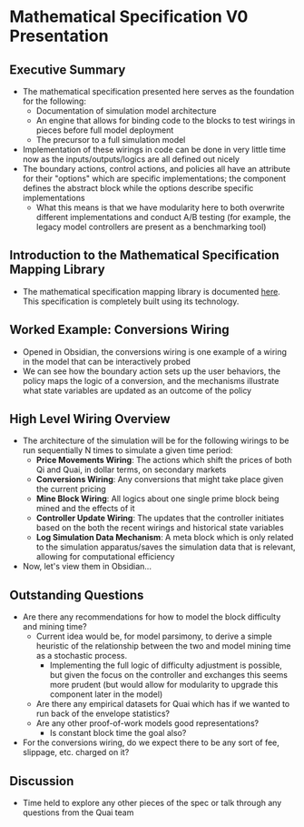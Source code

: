 # Mathematical Specification V0 Presentation

## Executive Summary

- The mathematical specification presented here serves as the foundation for the following:
    - Documentation of simulation model architecture
    - An engine that allows for binding code to the blocks to test wirings in pieces before full model deployment
    - The precursor to a full simulation model
- Implementation of these wirings in code can be done in very little time now as the inputs/outputs/logics are all defined out nicely
- The boundary actions, control actions, and policies all have an attribute for their "options" which are specific implementations; the component defines the abstract block while the options describe specific implementations
    - What this means is that we have modularity here to both overwrite different implementations and conduct A/B testing (for example, the legacy model controllers are present as a benchmarking tool)

## Introduction to the Mathematical Specification Mapping Library

- The mathematical specification mapping library is documented [here](https://github.com/BlockScience/MSML/blob/main/README.md). This specification is completely built using its technology.

## Worked Example: Conversions Wiring

- Opened in Obsidian, the conversions wiring is one example of a wiring in the model that can be interactively probed
- We can see how the boundary action sets up the user behaviors, the policy maps the logic of a conversion, and the mechanisms illustrate what state variables are updated as an outcome of the policy

## High Level Wiring Overview

- The architecture of the simulation will be for the following wirings to be run sequentially N times to simulate a given time period:
    - **Price Movements Wiring**: The actions which shift the prices of both Qi and Quai, in dollar terms, on secondary markets
    - **Conversions Wiring**: Any conversions that might take place given the current pricing
    - **Mine Block Wiring**: All logics about one single prime block being mined and the effects of it
    - **Controller Update Wiring**: The updates that the controller initiates based on the both the recent wirings and historical state variables
    - **Log Simulation Data Mechanism**: A meta block which is only related to the simulation apparatus/saves the simulation data that is relevant, allowing for computational efficiency
- Now, let's view them in Obsidian...

## Outstanding Questions

- Are there any recommendations for how to model the block difficulty and mining time?
    - Current idea would be, for model parsimony, to derive a simple heuristic of the relationship between the two and model mining time as a stochastic process.
        - Implementing the full logic of difficulty adjustment is possible, but given the focus on the controller and exchanges this seems more prudent (but would allow for modularity to upgrade this component later in the model)
    - Are there any empirical datasets for Quai which has if we wanted to run back of the envelope statistics?
    - Are any other proof-of-work models good representations?
        - Is constant block time the goal also?
- For the conversions wiring, do we expect there to be any sort of fee, slippage, etc. charged on it?

## Discussion

- Time held to explore any other pieces of the spec or talk through any questions from the Quai team